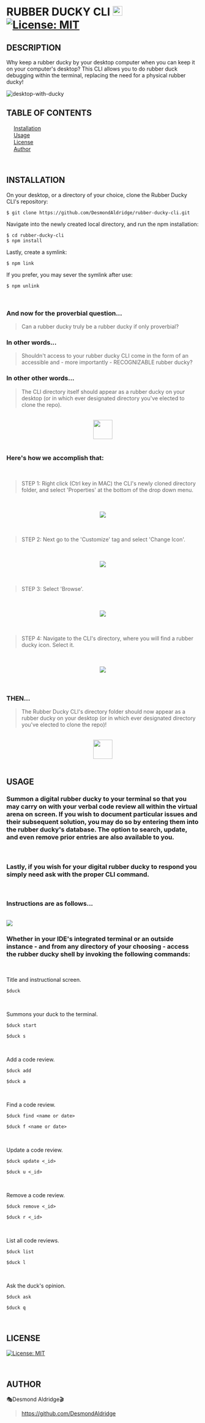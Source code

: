 # RUBBER DUCKY CLI <img src="./rubber-ducky.ico" width="25px"> &nbsp; [![License: MIT](https://img.shields.io/badge/License-MIT-yellow.svg)](https://opensource.org/licenses/MIT)

## DESCRIPTION
Why keep a rubber ducky by your desktop computer when you can keep it on your computer's desktop? This CLI allows you to do rubber duck debugging within the terminal, replacing the need for a physical rubber ducky! 

![desktop-with-ducky](./img/desktop-with-ducky.png)

## TABLE OF CONTENTS
  <img src="./rubber-ducky.ico" width="15px"> [Installation](#installation) <br>
  <img src="./rubber-ducky.ico" width="15px"> [Usage](#usage) <br>
  <img src="./rubber-ducky.ico" width="15px"> [License](#license) <br>
  <img src="./rubber-ducky.ico" width="15px"> [Author](#author) <br>

<br>

## INSTALLATION

On your desktop, or a directory of your choice, clone the Rubber Ducky CLI's repository:

```
$ git clone https://github.com/DesmondAldridge/rubber-ducky-cli.git
```

Navigate into the newly created local directory, and run the npm installation:

```
$ cd rubber-ducky-cli
$ npm install
```

Lastly, create a symlink:

```
$ npm link
```
If you prefer, you may sever the symlink after use:

```
$ npm unlink
```
<br>

### And now for the proverbial question...
> Can a rubber ducky truly be a rubber ducky if only proverbial?
>
### In other words... 
> Shouldn't access to your rubber ducky CLI come in the form of an accessible and - more importantly - RECOGNIZABLE rubber ducky?
>
### In other other words... 
> The CLI directory itself should appear as a rubber ducky on your desktop (or in which ever designated directory you've elected to clone the repo).

<br>

<center><img src="./rubber-ducky.ico" width="50px"></center>

<br>

### Here's how we accomplish that:

<br>

>STEP 1: Right click (Ctrl key in MAC) the CLI's newly cloned directory folder, and select 'Properties' at the bottom of the drop down menu.
>
<br>
<br>

<center><img src="img\icon-setup-1.png"></center>

<br>
<br>

>STEP 2: Next go to the 'Customize' tag and select 'Change Icon'.
>

<br>
<br>

<center><img src="img\icon-setup-2.png"></center>

<br>
<br>

>STEP 3: Select 'Browse'.
>
<br>
<br>

<center><img src="img\icon-setup-3.png"></center>

<br>
<br>

>STEP 4: Navigate to the CLI's directory, where you will find a rubber ducky icon. Select it.
>
<br>
<br>

<center><img src="img\icon-setup-4.png"></center>

<br>
<br>

### THEN...
>The Rubber Ducky CLI's directory folder should now appear as a rubber ducky on your desktop (or in which ever designated directory you've elected to clone the repo)!
>
<br>

<center><img src="./rubber-ducky.ico" width="50px"></center>

<br>



## USAGE

### Summon a digital rubber ducky to your terminal so that you may carry on with your verbal code review all within the virtual arena on screen. If you wish to document particular issues and their subsequent solution, you may do so by entering them into the rubber ducky's database. The option to search, update, and even remove prior entries are also available to you.
<br>

### Lastly, if you wish for your digital rubber ducky to respond you simply need ask with the proper CLI command.
<br>

### Instructions are as follows...

<br>

<img src="./img/title-card.png">

<br>

### Whether in your IDE's integrated terminal or an outside instance - and from any directory of your choosing - access the rubber ducky shell by invoking the following commands:
<br>

Title and instructional screen.
```
$duck
```
<br>

Summons your duck to the terminal.
```
$duck start
```
```
$duck s
```
<br>

Add a code review.
```
$duck add
```
```
$duck a
```
<br>

Find a code review.
```
$duck find <name or date>
```
```
$duck f <name or date>
```
<br>

Update a code review.
```
$duck update <_id>
```
```
$duck u <_id>
```
<br>

Remove a code review.
```
$duck remove <_id>
```
```
$duck r <_id>
```
<br>

List all code reviews.
```
$duck list
```
```
$duck l
```
<br>

Ask the duck's opinion.
```
$duck ask
```
```
$duck q
```

<br>

## LICENSE
[![License: MIT](https://img.shields.io/badge/License-MIT-yellow.svg)](https://opensource.org/licenses/MIT)

<br>

## AUTHOR
🎭Desmond Aldridge🎬<br>
>https://github.com/DesmondAldridge

